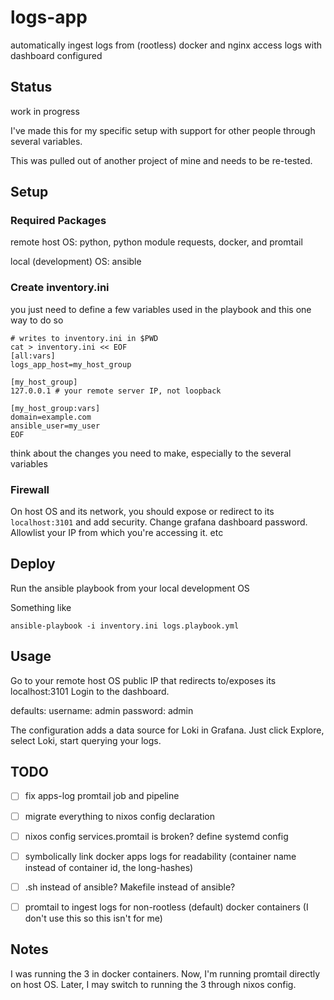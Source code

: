 # logs-app

automatically ingest logs from (rootless) docker and nginx access logs with dashboard configured


## Status

work in progress

I've made this for my specific setup with support for other people through several variables.

This was pulled out of another project of mine and needs to be re-tested.


## Setup

### Required Packages

remote host OS:
python, python module requests, docker, and promtail

local (development) OS:
ansible

### Create inventory.ini

you just need to define a few variables used in the playbook and this one way to do so

```shell
# writes to inventory.ini in $PWD
cat > inventory.ini << EOF
[all:vars]
logs_app_host=my_host_group

[my_host_group]
127.0.0.1 # your remote server IP, not loopback

[my_host_group:vars]
domain=example.com
ansible_user=my_user
EOF
```

think about the changes you need to make, especially to the several variables

### Firewall

On host OS and its network, you should expose or redirect to its `localhost:3101`
and add security. Change grafana dashboard password. Allowlist your IP from which you're accessing it. etc


## Deploy

Run the ansible playbook from your local development OS

Something like
```shell
ansible-playbook -i inventory.ini logs.playbook.yml
```


## Usage

Go to your remote host OS public IP that redirects to/exposes its localhost:3101
Login to the dashboard.

defaults:
username: admin
password: admin

The configuration adds a data source for Loki in Grafana. Just click Explore, select Loki, start querying your logs.


## TODO

- [ ] fix apps-log promtail job and pipeline
- [ ] migrate everything to nixos config declaration
- [ ] nixos config services.promtail is broken? define systemd config
- [ ] symbolically link docker apps logs for readability (container name instead of container id, the long-hashes)
- [ ] .sh instead of ansible? Makefile instead of ansible?
- [ ] promtail to ingest logs for non-rootless (default) docker containers (I don't use this so this isn't for me)


## Notes

I was running the 3 in docker containers. Now, I'm running promtail directly on host OS.
Later, I may switch to running the 3 through nixos config.
